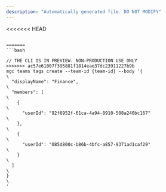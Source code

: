 ```yaml
---
description: "Automatically generated file. DO NOT MODIFY"
---
```


<<<<<<< HEAD
```cli

=======
```bash

// THE CLI IS IN PREVIEW. NON-PRODUCTION USE ONLY
>>>>>>> ac57e61007f395881f1814eae37dc23911227b9b
mgc teams tags create --team-id {team-id} --body '{\
  "displayName": "Finance",\
  "members": [\
    {\
      "userId": "92f6952f-61ca-4a94-8910-508a240bc167"\
    },\
    {\
      "userId": "085d800c-b86b-4bfc-a857-9371ad1caf29"\
    }\
  ]\
}\
'

```